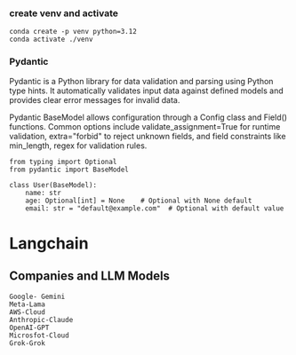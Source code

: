 ### create venv and activate
```
conda create -p venv python=3.12
conda activate ./venv
```


### Pydantic
Pydantic is a Python library for data validation and parsing using Python type hints. It automatically validates input data against defined models and provides clear error messages for invalid data.

Pydantic BaseModel allows configuration through a Config class and Field() functions. Common options include validate_assignment=True for runtime validation, extra="forbid" to reject unknown fields, and field constraints like min_length, regex for validation rules.

```
from typing import Optional
from pydantic import BaseModel

class User(BaseModel):
    name: str
    age: Optional[int] = None    # Optional with None default
    email: str = "default@example.com"  # Optional with default value

```

# Langchain 


## Companies and LLM Models
```
Google- Gemini
Meta-Lama
AWS-Cloud
Anthropic-Claude
OpenAI-GPT
Microsfot-Cloud
Grok-Grok
```